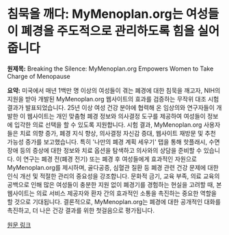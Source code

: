 # 침묵을 깨다: MyMenoplan.org는 여성들이 폐경을 주도적으로 관리하도록 힘을 실어줍니다

**원제목:** Breaking the Silence: MyMenoplan.org Empowers Women to Take Charge of Menopause

**요약:** 미국에서 매년 1백만 명 이상의 여성들이 겪는 폐경에 대한 침묵을 깨고자, NIH의 지원을 받아 개발된 MyMenoplan.org 웹사이트의 효과를 검증하는 무작위 대조 시험 결과가 발표되었습니다.  25년 이상 여성 건강 분야에 협력해 온 임상의와 연구자들이 개발한 이 웹사이트는 개인 맞춤형 폐경 정보와 의사결정 도구를 제공하여 여성들이 정보에 입각한 의료 선택을 할 수 있도록 지원합니다.  시험 결과, MyMenoplan.org 사용자들은 치료 의향 증가, 폐경 지식 향상, 의사결정 자신감 증대, 웹사이트 재방문 및 추천 가능성 증가를 보고했습니다. 특히 '나만의 폐경 계획 세우기' 탭을 통해 핫플래시, 수면 장애 등의 증상에 대한 정보와 치료 옵션을 탐색하고 의사와의 상담을 준비할 수 있습니다. 이 연구는 폐경 전(폐경 전기) 또는 폐경 후 여성들에게 효과적인 자원으로 MyMenoplan.org를 제시하며, 골다공증, 심혈관 질환 등 폐경 관련 건강 문제에 대한 인식 개선 및 적절한 관리의 중요성을 강조합니다.  문화적 금기, 교육 부족, 의료 교육의 공백으로 인해 많은 여성들이 충분한 지원 없이 폐경기를 경험하는 현실을 고려할 때, 본 웹사이트는 의료 서비스 제공자와 환자 간의 효과적인 소통을 촉진하는 중요한 역할을 할 것으로 기대됩니다.  결론적으로, MyMenoplan.org는 폐경에 대한 공개적인 대화를 촉진하고, 더 나은 건강 결과를 위한 첫걸음으로 평가됩니다.

[원문 링크](https://today.ucsd.edu/story/mymenoplan-empowers-women-menopause)
